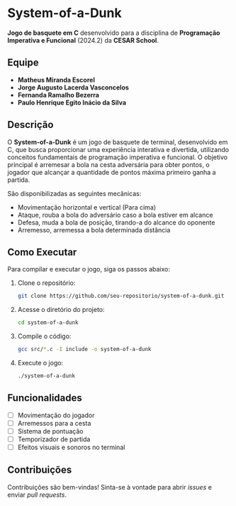 # System-of-a-Dunk
**Jogo de basquete em C** desenvolvido para a disciplina de **Programação Imperativa e Funcional** (2024.2) da **CESAR School**.

## Equipe
- **Matheus Miranda Escorel**
- **Jorge Augusto Lacerda Vasconcelos**
- **Fernanda Ramalho Bezerra**
- **Paulo Henrique Egito Inácio da Silva**

## Descrição
O **System-of-a-Dunk** é um jogo de basquete de terminal, desenvolvido em C, que busca proporcionar uma experiência interativa e divertida, utilizando conceitos fundamentais de programação imperativa e funcional.
O objetivo principal é arremesar a bola na cesta adversária para obter pontos, o jogador que alcançar a quantidade de pontos máxima primeiro ganha a partida.

São disponibilizadas as seguintes mecânicas:
- Movimentação horizontal e vertical (Para cima)
- Ataque, rouba a bola do adversário caso a bola estiver em alcance
- Defesa, muda a bola de posição, tirando-a do alcance do oponente
- Arremesso, arremessa a bola determinada distância 

## Como Executar
Para compilar e executar o jogo, siga os passos abaixo:

1. Clone o repositório:
    ```bash
    git clone https://github.com/seu-repositorio/system-of-a-dunk.git
    ```

2. Acesse o diretório do projeto:
    ```bash
    cd system-of-a-dunk
    ```

3. Compile o código:
    ```bash
    gcc src/*.c -I include -o system-of-a-dunk
    ```

4. Execute o jogo:
    ```bash
    ./system-of-a-dunk
    ```

## Funcionalidades
- [ ] Movimentação do jogador
- [ ] Arremessos para a cesta
- [ ] Sistema de pontuação
- [ ] Temporizador de partida
- [ ] Efeitos visuais e sonoros no terminal

## Contribuições
Contribuições são bem-vindas! Sinta-se à vontade para abrir _issues_ e enviar _pull requests_.


